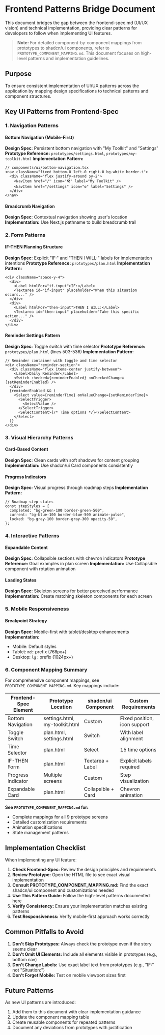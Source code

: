 # Frontend Patterns Bridge Document

This document bridges the gap between the frontend-spec.md (UI/UX vision) and technical implementation, providing clear patterns for developers to follow when implementing UI features.

> **Note:** For detailed component-by-component mappings from prototypes to shadcn/ui components, refer to `PROTOTYPE_COMPONENT_MAPPING.md`. This document focuses on high-level patterns and implementation guidelines.

## Purpose

To ensure consistent implementation of UI/UX patterns across the application by mapping design specifications to technical patterns and component structures.

## Key UI Patterns from Frontend-Spec

### 1. Navigation Patterns

#### Bottom Navigation (Mobile-First)

**Design Spec:** Persistent bottom navigation with "My Toolkit" and "Settings"
**Prototype Reference:** `prototypes/settings.html`, `prototypes/my-toolkit.html`
**Implementation Pattern:**

```tsx
// components/ui/bottom-navigation.tsx
<nav className="fixed bottom-0 left-0 right-0 bg-white border-t">
  <div className="flex justify-around py-2">
    <NavItem href="/" icon="🛠️" label="My Toolkit" />
    <NavItem href="/settings" icon="⚙️" label="Settings" />
  </div>
</nav>
```

#### Breadcrumb Navigation

**Design Spec:** Contextual navigation showing user's location
**Implementation:** Use Next.js pathname to build breadcrumb trail

### 2. Form Patterns

#### IF-THEN Planning Structure

**Design Spec:** Explicit "IF:" and "THEN I WILL:" labels for implementation intentions
**Prototype Reference:** `prototypes/plan.html`
**Implementation Pattern:**

```tsx
<div className="space-y-4">
  <div>
    <Label htmlFor="if-input">IF:</Label>
    <Textarea id="if-input" placeholder="When this situation occurs..." />
  </div>
  <div>
    <Label htmlFor="then-input">THEN I WILL:</Label>
    <Textarea id="then-input" placeholder="Take this specific action..." />
  </div>
</div>
```

#### Reminder Settings Pattern

**Design Spec:** Toggle switch with time selector
**Prototype Reference:** `prototypes/plan.html` (lines 503-536)
**Implementation Pattern:**

```tsx
// Reminder container with toggle and time selector
<div className="reminder-section">
  <div className="flex items-center justify-between">
    <Label>Daily Reminder</Label>
    <Switch checked={reminderEnabled} onCheckedChange={setReminderEnabled} />
  </div>
  {reminderEnabled && (
    <Select value={reminderTime} onValueChange={setReminderTime}>
      <SelectTrigger>
        <SelectValue />
      </SelectTrigger>
      <SelectContent>{/* Time options */}</SelectContent>
    </Select>
  )}
</div>
```

### 3. Visual Hierarchy Patterns

#### Card-Based Content

**Design Spec:** Clean cards with soft shadows for content grouping
**Implementation:** Use shadcn/ui Card components consistently

#### Progress Indicators

**Design Spec:** Visual progress through roadmap steps
**Implementation Pattern:**

```tsx
// Roadmap step states
const stepStyles = {
  completed: "bg-green-100 border-green-500",
  current: "bg-blue-100 border-blue-500 animate-pulse",
  locked: "bg-gray-100 border-gray-300 opacity-50",
};
```

### 4. Interactive Patterns

#### Expandable Content

**Design Spec:** Collapsible sections with chevron indicators
**Prototype Reference:** Goal examples in plan screen
**Implementation:** Use Collapsible component with rotation animation

#### Loading States

**Design Spec:** Skeleton screens for better perceived performance
**Implementation:** Create matching skeleton components for each screen

### 5. Mobile Responsiveness

#### Breakpoint Strategy

**Design Spec:** Mobile-first with tablet/desktop enhancements
**Implementation:**

- Mobile: Default styles
- Tablet: `md:` prefix (768px+)
- Desktop: `lg:` prefix (1024px+)

### 6. Component Mapping Summary

For comprehensive component mappings, see `PROTOTYPE_COMPONENT_MAPPING.md`. Key mappings include:

| Frontend-Spec Element | Prototype Location             | shadcn/ui Component | Custom Requirements          |
| --------------------- | ------------------------------ | ------------------- | ---------------------------- |
| Bottom Navigation     | settings.html, my-toolkit.html | Custom              | Fixed position, icon support |
| Toggle Switch         | plan.html, settings.html       | Switch              | With label alignment         |
| Time Selector         | plan.html                      | Select              | 15 time options              |
| IF-THEN Form          | plan.html                      | Textarea + Label    | Explicit labels required     |
| Progress Indicator    | Multiple screens               | Custom              | Step visualization           |
| Expandable Card       | plan.html                      | Collapsible + Card  | Chevron animation            |

**See `PROTOTYPE_COMPONENT_MAPPING.md` for:**

- Complete mappings for all 9 prototype screens
- Detailed customization requirements
- Animation specifications
- State management patterns

## Implementation Checklist

When implementing any UI feature:

1. **Check Frontend-Spec:** Review the design principles and requirements
2. **Review Prototype:** Open the HTML file to see exact visual implementation
3. **Consult PROTOTYPE_COMPONENT_MAPPING.md:** Find the exact shadcn/ui component and customizations needed
4. **Use This Pattern Guide:** Follow the high-level patterns documented here
5. **Verify Consistency:** Ensure your implementation matches existing patterns
6. **Test Responsiveness:** Verify mobile-first approach works correctly

## Common Pitfalls to Avoid

1. **Don't Skip Prototypes:** Always check the prototype even if the story seems clear
2. **Don't Omit UI Elements:** Include all elements visible in prototypes (e.g., bottom nav)
3. **Don't Change Labels:** Use exact label text from prototypes (e.g., "IF:" not "Situation:")
4. **Don't Forget Mobile:** Test on mobile viewport sizes first

## Future Patterns

As new UI patterns are introduced:

1. Add them to this document with clear implementation guidance
2. Update the component mapping table
3. Create reusable components for repeated patterns
4. Document any deviations from prototypes with justification
